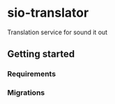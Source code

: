 # sio-translator
Translation service for sound it out
## Getting started
### Requirements
### Migrations
